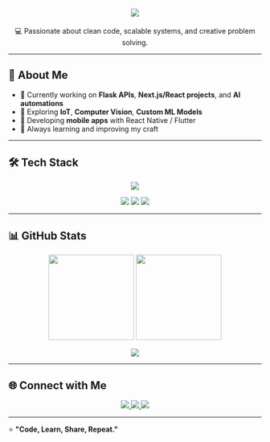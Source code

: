 <h1 align="center">
  <img src="https://readme-typing-svg.herokuapp.com?size=30&duration=4000&color=00BFFF&center=true&vCenter=true&lines=Hey!+I'm+Ömer+Şemsettin+Uyanık;Full+Stack+Developer;AI+%26+Automation+Enthusiast;Problem+Solver" />
</h1>

<p align="center">
  💻 Passionate about clean code, scalable systems, and creative problem solving.  
</p>

---

## 🚀 About Me  
- 🔭 Currently working on **Flask APIs**, **Next.js/React projects**, and **AI automations**  
- 🧠 Exploring **IoT**, **Computer Vision**, **Custom ML Models**  
- 📱 Developing **mobile apps** with React Native / Flutter  
- 🎯 Always learning and improving my craft  

---

## 🛠️ Tech Stack  
<p align="center">
  <img src="https://skillicons.dev/icons?i=html,css,js,ts,react,nextjs,nodejs,flask,python,java,cs,dotnet,mysql,postgresql,mssql,nginx,arduino,opencv,firebase,pandas,postman,git,github&perline=10" />
</p>

<p align="center">
  <img src="https://img.shields.io/badge/Scikit--Learn-F7931E?style=for-the-badge&logo=scikit-learn&logoColor=white"/>
  <img src="https://img.shields.io/badge/Machine%20Learning-102230?style=for-the-badge&logo=tensorflow&logoColor=white"/>
  <img src="https://img.shields.io/badge/REST%20API-000000?style=for-the-badge&logo=fastapi&logoColor=white"/>
</p>

---

## 📊 GitHub Stats  
<p align="center">
  <img src="https://github-readme-stats.vercel.app/api?username=omeruyanik&show_icons=true&theme=tokyonight" height="170"/>
  <img src="https://github-readme-streak-stats.herokuapp.com/?user=omeruyanik&theme=tokyonight" height="170"/>
</p>

<p align="center">
  <img src="https://github-readme-stats.vercel.app/api/top-langs/?username=omeruyanik&layout=compact&theme=tokyonight&langs_count=10" />
</p>

---

## 🌐 Connect with Me  
<p align="center">
  <a href="https://www.linkedin.com/in/omeruyanik/" target="_blank">
    <img src="https://img.shields.io/badge/LinkedIn-0077B5?style=for-the-badge&logo=linkedin&logoColor=white"/>
  </a>
  <a href="mailto:omersuyank@gmail.com">
    <img src="https://img.shields.io/badge/Email-D14836?style=for-the-badge&logo=gmail&logoColor=white"/>
  </a>
  <a href="https://omeruyanik.com.tr/" target="_blank">
    <img src="https://img.shields.io/badge/Portfolio-000000?style=for-the-badge&logo=firefox&logoColor=white"/>
  </a>
</p>

---

⭐ **"Code, Learn, Share, Repeat."**
